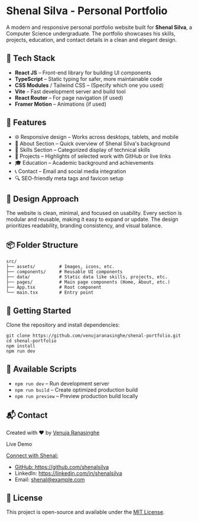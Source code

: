 
</head>
<body>

  <h1>Shenal Silva - Personal Portfolio</h1>

  <p>
    A modern and responsive personal portfolio website built for <strong>Shenal Silva</strong>, a Computer Science undergraduate. The portfolio showcases his skills, projects, education, and contact details in a clean and elegant design.
  </p>

  <!-- Optional screenshot -->
  <!-- <img src="./public/portfolio-screenshot.png" alt="Portfolio Screenshot" class="screenshot"/> -->

  <h2>🚀 Tech Stack</h2>
  <ul>
    <li><strong>React JS</strong> – Front-end library for building UI components</li>
    <li><strong>TypeScript</strong> – Static typing for safer, more maintainable code</li>
    <li><strong>CSS Modules</strong> / Tailwind CSS – (Specify which one you used)</li>
    <li><strong>Vite</strong> – Fast development server and build tool</li>
    <li><strong>React Router</strong> – For page navigation (if used)</li>
    <li><strong>Framer Motion</strong> – Animations (if used)</li>
  </ul>

  <h2>📁 Features</h2>
  <ul>
    <li>🌐 Responsive design – Works across desktops, tablets, and mobile</li>
    <li>👤 About Section – Quick overview of Shenal Silva's background</li>
    <li>🧠 Skills Section – Categorized display of technical skills</li>
    <li>📂 Projects – Highlights of selected work with GitHub or live links</li>
    <li>🎓 Education – Academic background and achievements</li>
    <li>📞 Contact – Email and social media integration</li>
    <li>🔍 SEO-friendly meta tags and favicon setup</li>
  </ul>

  <h2>🎨 Design Approach</h2>
  <p>
    The website is clean, minimal, and focused on usability. Every section is modular and reusable, making it easy to expand or update. The design prioritizes readability, branding consistency, and visual balance.
  </p>

  <h2>📦 Folder Structure</h2>
  <pre><code>src/
├── assets/         # Images, icons, etc.
├── components/     # Reusable UI components
├── data/           # Static data like skills, projects, etc.
├── pages/          # Main page components (Home, About, etc.)
├── App.tsx         # Root component
└── main.tsx        # Entry point
</code></pre>

  <h2>📜 Getting Started</h2>
  <p>Clone the repository and install dependencies:</p>
  <pre><code>git clone https://github.com/venujaranasinghe/shenal-portfolio.git
cd shenal-portfolio
npm install
npm run dev</code></pre>

  <h2>🔧 Available Scripts</h2>
  <ul>
    <li><code>npm run dev</code> – Run development server</li>
    <li><code>npm run build</code> – Create optimized production build</li>
    <li><code>npm run preview</code> – Preview production build locally</li>
  </ul>

  <h2>📬 Contact</h2>
  <p>Created with ❤️ by <a href="https://github.com/venujaranasinghe" target="_blank">Venuja Ranasinghe</a></p>
  <p>Live Demo <a href="https://shenal-silva-portfolio.vercel.app/"> </p>

  <p>Connect with Shenal:</p>
  <ul>
    <li>GitHub: <a href="https://github.com/shenalsilva" target="_blank">https://github.com/shenalsilva</a></li>
    <li>LinkedIn: <a href="https://linkedin.com/in/shenalsilva" target="_blank">https://linkedin.com/in/shenalsilva</a></li>
    <li>Email: <a href="mailto:shenal@example.com">shenal@example.com</a></li>
  </ul>

  <h2>📄 License</h2>
  <p>This project is open-source and available under the <a href="#">MIT License</a>.</p>

</body>
</html>
